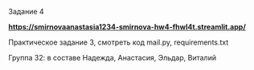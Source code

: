 Задание 4

**https://smirnovaanastasia1234-smirnova-hw4-fhwl4t.streamlit.app/**

Практическое задание 3, смотреть код mail.py, requirements.txt

Группа 32: в составе Надежда, Анастасия, Эльдар, Виталий
